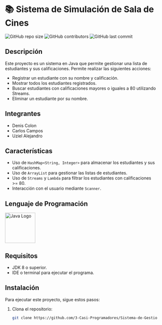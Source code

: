 # 📚 Sistema de Simulación de Sala de Cines

![GitHub repo size](https://img.shields.io/github/repo-size/3-Casi-Programadores/Simulacion-de-una-Sala-de-Cine-)
![GitHub contributors](https://img.shields.io/github/contributors/3-Casi-Programadores/Simulacion-de-una-Sala-de-Cine-)
![GitHub last commit](https://img.shields.io/github/last-commit/3-Casi-Programadores/Simulacion-de-una-Sala-de-Cine-)


## Descripción

Este proyecto es un sistema en Java que permite gestionar una lista de estudiantes y sus calificaciones. Permite realizar las siguientes acciones:

- Registrar un estudiante con su nombre y calificación.
- Mostrar todos los estudiantes registrados.
- Buscar estudiantes con calificaciones mayores o iguales a 80 utilizando Streams.
- Eliminar un estudiante por su nombre.

## Integrantes

- Denis Colon
- Carlos Campos
- Uziel Alejandro


## Características

- Uso de `HashMap<String, Integer>` para almacenar los estudiantes y sus calificaciones.
- Uso de `ArrayList` para gestionar las listas de estudiantes.
- Uso de `Streams` y `Lambda` para filtrar los estudiantes con calificaciones >= 80.
- Interacción con el usuario mediante `Scanner`.

## Lenguaje de Programación
<img src="https://upload.wikimedia.org/wikipedia/en/3/30/Java_programming_language_logo.svg" alt="Java Logo" width="100">

## Requisitos

- JDK 8 o superior.
- IDE o terminal para ejecutar el programa.

## Instalación

Para ejecutar este proyecto, sigue estos pasos:

1. Clona el repositorio:
   ```bash
   git clone https://github.com/3-Casi-Programadores/Sistema-de-Gestion-de-Estudiantes.git

